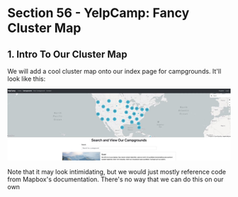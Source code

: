 # Section 56 - YelpCamp: Fancy Cluster Map

## 1. Intro To Our Cluster Map

We will add a cool cluster map onto our index page for campgrounds. It'll look like this:

![img1](https://github.com/Brian-E-Nguyen/Web-Dev-Bootcamp-2020/blob/56-YelpCamp-Cluster-Map/56-YelpCamp-Cluster-Map/img-for-notes/img1.jpg?raw=true)

Note that it may look intimidating, but we would just mostly reference code from Mapbox's documentation. There's no way that we can do this on our own